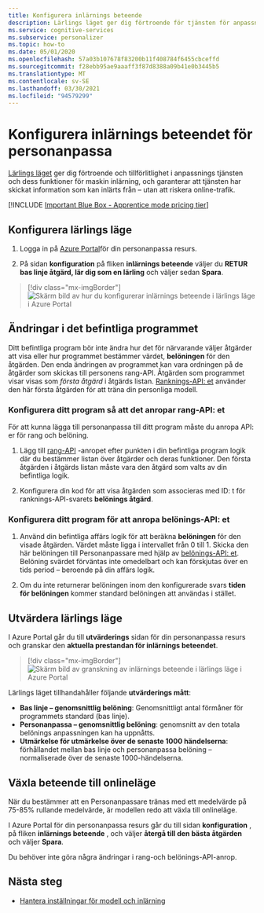 ```yaml
---
title: Konfigurera inlärnings beteende
description: Lärlings läget ger dig förtroende för tjänsten för anpassnings tjänsten och dess maskin inlärnings funktioner, och tillhandahåller mått för att tjänsten ska skicka information som kan inlärts från – utan att riskera online-trafik.
ms.service: cognitive-services
ms.subservice: personalizer
ms.topic: how-to
ms.date: 05/01/2020
ms.openlocfilehash: 57a03b107678f83200b11f408784f6455cbceffd
ms.sourcegitcommit: f28ebb95ae9aaaff3f87d8388a09b41e0b3445b5
ms.translationtype: MT
ms.contentlocale: sv-SE
ms.lasthandoff: 03/30/2021
ms.locfileid: "94579299"
---
```

# <a name="configure-the-personalizer-learning-behavior"></a>Konfigurera inlärnings beteendet för personanpassa

[Lärlings läget](concept-apprentice-mode.md) ger dig förtroende och tillförlitlighet i anpassnings tjänsten och dess funktioner för maskin inlärning, och garanterar att tjänsten har skickat information som kan inlärts från – utan att riskera online-trafik.

[!INCLUDE [Important Blue Box - Apprentice mode pricing tier](./includes/important-apprentice-mode.md)]

## <a name="configure-apprentice-mode"></a>Konfigurera lärlings läge

1. Logga in på [Azure Portal](https://portal.azure.com)för din personanpassa resurs.

1. På sidan **konfiguration** på fliken **inlärnings beteende** väljer du **RETUR bas linje åtgärd, lär dig som en lärling** och väljer sedan **Spara**.

> [!div class="mx-imgBorder"]
> ![Skärm bild av hur du konfigurerar inlärnings beteende i lärlings läge i Azure Portal](media/settings/configure-learning-behavior-azure-portal.png)

## <a name="changes-to-the-existing-application"></a>Ändringar i det befintliga programmet

Ditt befintliga program bör inte ändra hur det för närvarande väljer åtgärder att visa eller hur programmet bestämmer värdet, **belöningen** för den åtgärden. Den enda ändringen av programmet kan vara ordningen på de åtgärder som skickas till personens rang-API. Åtgärden som programmet visar visas som _första åtgärd_ i åtgärds listan. [Ranknings-API: et](https://westus2.dev.cognitive.microsoft.com/docs/services/personalizer-api/operations/Rank) använder den här första åtgärden för att träna din personliga modell.

### <a name="configure-your-application-to-call-the-rank-api"></a>Konfigurera ditt program så att det anropar rang-API: et

För att kunna lägga till personanpassa till ditt program måste du anropa API: er för rang och belöning.

1. Lägg till [rang-API](https://westus2.dev.cognitive.microsoft.com/docs/services/personalizer-api/operations/Rank) -anropet efter punkten i din befintliga program logik där du bestämmer listan över åtgärder och deras funktioner. Den första åtgärden i åtgärds listan måste vara den åtgärd som valts av din befintliga logik.

1. Konfigurera din kod för att visa åtgärden som associeras med ID: t för ranknings-API-svarets **belönings åtgärd**.

### <a name="configure-your-application-to-call-reward-api"></a>Konfigurera ditt program för att anropa belönings-API: et

1. Använd din befintliga affärs logik för att beräkna **belöningen** för den visade åtgärden. Värdet måste ligga i intervallet från 0 till 1. Skicka den här belöningen till Personanpassare med hjälp av [belönings-API: et](https://westus2.dev.cognitive.microsoft.com/docs/services/personalizer-api/operations/Reward). Belöning svärdet förväntas inte omedelbart och kan förskjutas över en tids period – beroende på din affärs logik.

1. Om du inte returnerar belöningen inom den konfigurerade svars **tiden för belöningen** kommer standard belöningen att användas i stället.

## <a name="evaluate-apprentice-mode"></a>Utvärdera lärlings läge

I Azure Portal går du till **utvärderings** sidan för din personanpassa resurs och granskar den **aktuella prestandan för inlärnings beteendet**.

> [!div class="mx-imgBorder"]
> ![Skärm bild av granskning av inlärnings beteende i lärlings läge i Azure Portal](media/settings/evaluate-apprentice-mode.png)

Lärlings läget tillhandahåller följande **utvärderings mått**:
* **Bas linje – genomsnittlig belöning**: Genomsnittligt antal förmåner för programmets standard (bas linje).
* **Personanpassa – genomsnittlig belöning**: genomsnitt av den totala belönings anpassningen kan ha uppnåtts.
* **Utmärkelse för utmärkelse över de senaste 1000 händelserna**: förhållandet mellan bas linje och personanpassa belöning – normaliserade över de senaste 1000-händelserna.

## <a name="switch-behavior-to-online-mode"></a>Växla beteende till onlineläge

När du bestämmer att en Personanpassare tränas med ett medelvärde på 75-85% rullande medelvärde, är modellen redo att växla till onlineläge.

I Azure Portal för din personanpassa resurs går du till sidan **konfiguration** , på fliken **inlärnings beteende** , och väljer **återgå till den bästa åtgärden** och väljer **Spara**.

Du behöver inte göra några ändringar i rang-och belönings-API-anrop.

## <a name="next-steps"></a>Nästa steg

* [Hantera inställningar för modell och inlärning](how-to-manage-model.md)
